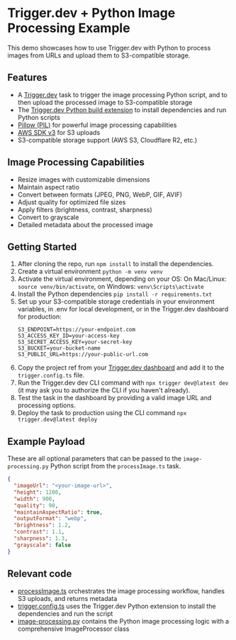 # Trigger.dev + Python Image Processing Example

This demo showcases how to use Trigger.dev with Python to process images from URLs and upload them to S3-compatible storage.

## Features

- A [Trigger.dev](https://trigger.dev) task to trigger the image processing Python script, and to then upload the processed image to S3-compatible storage
- The [Trigger.dev Python build extension](https://trigger.dev/docs/config/extensions/pythonExtension) to install dependencies and run Python scripts
- [Pillow (PIL)](https://pillow.readthedocs.io/) for powerful image processing capabilities
- [AWS SDK v3](https://docs.aws.amazon.com/AWSJavaScriptSDK/v3/latest/client/s3/) for S3 uploads
- S3-compatible storage support (AWS S3, Cloudflare R2, etc.)

## Image Processing Capabilities

- Resize images with customizable dimensions
- Maintain aspect ratio
- Convert between formats (JPEG, PNG, WebP, GIF, AVIF)
- Adjust quality for optimized file sizes
- Apply filters (brightness, contrast, sharpness)
- Convert to grayscale
- Detailed metadata about the processed image

## Getting Started

1. After cloning the repo, run `npm install` to install the dependencies.
2. Create a virtual environment `python -m venv venv`
3. Activate the virtual environment, depending on your OS: On Mac/Linux: `source venv/bin/activate`, on Windows: `venv\Scripts\activate`
4. Install the Python dependencies `pip install -r requirements.txt`
5. Set up your S3-compatible storage credentials in your environment variables, in .env for local development, or in the Trigger.dev dashboard for production:
   ```
   S3_ENDPOINT=https://your-endpoint.com
   S3_ACCESS_KEY_ID=your-access-key
   S3_SECRET_ACCESS_KEY=your-secret-key
   S3_BUCKET=your-bucket-name
   S3_PUBLIC_URL=https://your-public-url.com
   ```
6. Copy the project ref from your [Trigger.dev dashboard](https://cloud.trigger.dev) and add it to the `trigger.config.ts` file.
7. Run the Trigger.dev dev CLI command with `npx trigger dev@latest dev` (it may ask you to authorize the CLI if you haven't already).
8. Test the task in the dashboard by providing a valid image URL and processing options.
9. Deploy the task to production using the CLI command `npx trigger.dev@latest deploy`

## Example Payload

These are all optional parameters that can be passed to the `image-processing.py` Python script from the `processImage.ts` task.

```json
{
  "imageUrl": "<your-image-url>",
  "height": 1200,
  "width": 900,
  "quality": 90,
  "maintainAspectRatio": true,
  "outputFormat": "webp",
  "brightness": 1.2,
  "contrast": 1.1,
  "sharpness": 1.3,
  "grayscale": false
}
```

## Relevant code

- [processImage.ts](./src/trigger/processImage.ts) orchestrates the image processing workflow, handles S3 uploads, and returns metadata
- [trigger.config.ts](./trigger.config.ts) uses the Trigger.dev Python extension to install the dependencies and run the script
- [image-processing.py](./src/python/image-processing.py) contains the Python image processing logic with a comprehensive ImageProcessor class
